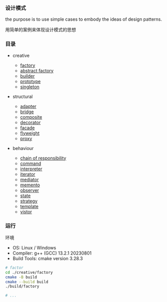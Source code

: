 ### 设计模式

the purpose is to use simple cases to embody the ideas of design patterns.

用简单的案例来体现设计模式的思想

### 目录

- creative
  - [factory](./creative/factory_method/README.md)
  - [abstract factory](./creative/abstract_factory/README.md)
  - [builder](./creative/builder/README.md)
  - [prototype](./creative/prototype/README.md)
  - [singleton](./creative/singleton/README.md)

- structural
  - [adapter](./structural/adapter/README.md)
  - [bridge](./structural/bridge/README.md)
  - [composite](./structural/composite/README.md)
  - [decorator](./structural/decorator/README.md)
  - [facade](./structural/facade/README.md)
  - [flyweight](./structural/flyweight/README.md)
  - [proxy](./structural/proxy/README.md)

- behaviour
  - [chain of responsibility](./behaviour/chain_of_responsibility/README.md)
  - [command](./behaviour/command/README.md)
  - [interpreter](./behaviour/interpreter/README.md)
  - [iterator](./behaviour/iterator/README.md)
  - [mediator](./behaviour/mediator/README.md)
  - [memento](./behaviour/memento/README.md)
  - [observer](./behaviour/observer/README.md)
  - [state](./behaviour/state/README.md)
  - [strategy](./behaviour/strategy/README.md)
  - [template](./behaviour/template/README.md)
  - [vistor](./behaviour/vistor/README.md)

### 运行

环境

- OS: Linux / Windows
- Compiler: g++ (GCC) 13.2.1 20230801
- Build Tools: cmake version 3.28.3

```sh
# factor
cd ./creative/factory
cmake -B build
cmake --build build
./build/factory

# ...
```
